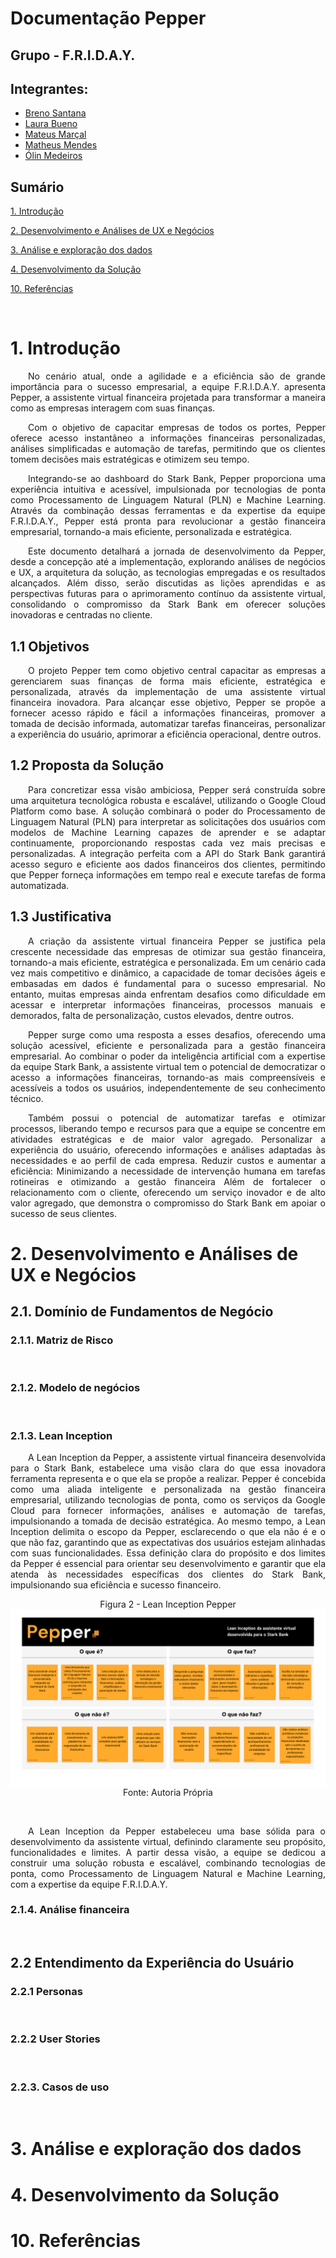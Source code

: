 # Documentação Pepper

## Grupo - F.R.I.D.A.Y.

## Integrantes:
- <a href="https://www.linkedin.com/in/breno-santana-4a1912228/">Breno Santana</a>
- <a href="https://www.linkedin.com/in/laura-p-bueno/">Laura Bueno</a>
- <a href="https://www.linkedin.com/in/mateus-mar%C3%A7al/">Mateus Marçal</a>
- <a href="https://www.linkedin.com/in/matheusmeendes/">Matheus Mendes</a>
- <a href="https://www.linkedin.com/in/olincosta/">Ólin Medeiros</a>

## Sumário

[1. Introdução](#c1)

[2. Desenvolvimento e Análises de UX e Negócios](#c2)

[3. Análise e exploração dos dados](#c3)

[4. Desenvolvimento da Solução](#c4)

[10. Referências](#c10)

</br>

# <a id="c1"></a>1. Introdução
<p align="justify">
&emsp;&emsp;No cenário atual, onde a agilidade e a eficiência são de grande importância para o sucesso empresarial, a equipe F.R.I.D.A.Y. apresenta Pepper, a assistente virtual financeira projetada para transformar a maneira como as empresas interagem com suas finanças.
</p>

<p align="justify">
&emsp;&emsp;Com o objetivo de capacitar empresas de todos os portes, Pepper oferece acesso instantâneo a informações financeiras personalizadas, análises simplificadas e automação de tarefas, permitindo que os clientes tomem decisões mais estratégicas e otimizem seu tempo.
</p>

<p align="justify">
&emsp;&emsp;Integrando-se ao dashboard do Stark Bank, Pepper proporciona uma experiência intuitiva e acessível, impulsionada por tecnologias de ponta como Processamento de Linguagem Natural (PLN) e Machine Learning. Através da combinação dessas ferramentas e da expertise da equipe F.R.I.D.A.Y., Pepper está pronta para revolucionar a gestão financeira empresarial, tornando-a mais eficiente, personalizada e estratégica.
</p>

<p align="justify">
&emsp;&emsp;Este documento detalhará a jornada de desenvolvimento da Pepper, desde a concepção até a implementação, explorando análises de negócios e UX, a arquitetura da solução, as tecnologias empregadas e os resultados alcançados. Além disso, serão discutidas as lições aprendidas e as perspectivas futuras para o aprimoramento contínuo da assistente virtual, consolidando o compromisso da Stark Bank em oferecer soluções inovadoras e centradas no cliente.
</p>

## 1.1 Objetivos
<p align="justify">
&emsp;&emsp;O projeto Pepper tem como objetivo central capacitar as empresas a gerenciarem suas finanças de forma mais eficiente, estratégica e personalizada, através da implementação de uma assistente virtual financeira inovadora. Para alcançar esse objetivo, Pepper se propõe a fornecer acesso rápido e fácil a informações financeiras, promover a tomada de decisão informada, automatizar tarefas financeiras, personalizar a experiência do usuário, aprimorar a eficiência operacional, dentre outros.
</p>

## 1.2 Proposta da Solução
<p align="justify"> 
&emsp;&emsp;Para concretizar essa visão ambiciosa, Pepper será construída sobre uma arquitetura tecnológica robusta e escalável, utilizando o Google Cloud Platform como base. A solução combinará o poder do Processamento de Linguagem Natural (PLN) para interpretar as solicitações dos usuários com modelos de Machine Learning capazes de aprender e se adaptar continuamente, proporcionando respostas cada vez mais precisas e personalizadas. A integração perfeita com a API do Stark Bank garantirá acesso seguro e eficiente aos dados financeiros dos clientes, permitindo que Pepper forneça informações em tempo real e execute tarefas de forma automatizada.
</p>

## 1.3 Justificativa
<p align="justify"> 
&emsp;&emsp;A criação da assistente virtual financeira Pepper se justifica pela crescente necessidade das empresas de otimizar sua gestão financeira, tornando-a mais eficiente, estratégica e personalizada. Em um cenário cada vez mais competitivo e dinâmico, a capacidade de tomar decisões ágeis e embasadas em dados é fundamental para o sucesso empresarial. No entanto, muitas empresas ainda enfrentam desafios como dificuldade em acessar e interpretar informações financeiras, processos manuais e demorados, falta de personalização, custos elevados, dentre outros.
</p>

<p align="justify"> 
&emsp;&emsp;Pepper surge como uma resposta a esses desafios, oferecendo uma solução acessível, eficiente e personalizada para a gestão financeira empresarial. Ao combinar o poder da inteligência artificial com a expertise da equipe Stark Bank, a assistente virtual tem o potencial de democratizar o acesso a informações financeiras, tornando-as mais compreensíveis e acessíveis a todos os usuários, independentemente de seu conhecimento técnico.
</p>

<p align="justify"> 
&emsp;&emsp;Também possui o potencial de automatizar tarefas e otimizar processos, liberando tempo e recursos para que a equipe se concentre em atividades estratégicas e de maior valor agregado. Personalizar a experiência do usuário, oferecendo informações e análises adaptadas às necessidades e ao perfil de cada empresa. Reduzir custos e aumentar a eficiência: Minimizando a necessidade de intervenção humana em tarefas rotineiras e otimizando a gestão financeira Além de fortalecer o relacionamento com o cliente, oferecendo um serviço inovador e de alto valor agregado, que demonstra o compromisso do Stark Bank em apoiar o sucesso de seus clientes.
</p>

# <a id="c2"></a>2. Desenvolvimento e Análises de UX e Negócios

## 2.1. Domínio de Fundamentos de Negócio

### 2.1.1. Matriz de Risco
<p align="justify"> 
&emsp;&emsp;
</p>

### 2.1.2. Modelo de negócios
<p align="justify"> 
&emsp;&emsp;
</p>

### 2.1.3. Lean Inception
<p align="justify"> 
&emsp;&emsp;A Lean Inception da Pepper, a assistente virtual financeira desenvolvida para o Stark Bank, estabelece uma visão clara do que essa inovadora ferramenta representa e o que ela se propõe a realizar. Pepper é concebida como uma aliada inteligente e personalizada na gestão financeira empresarial, utilizando tecnologias de ponta, como os serviços da Google Cloud para fornecer informações, análises e automação de tarefas, impulsionando a tomada de decisão estratégica. Ao mesmo tempo, a Lean Inception delimita o escopo da Pepper, esclarecendo o que ela não é e o que não faz, garantindo que as expectativas dos usuários estejam alinhadas com suas funcionalidades. Essa definição clara do propósito e dos limites da Pepper é essencial para orientar seu desenvolvimento e garantir que ela atenda às necessidades específicas dos clientes do Stark Bank, impulsionando sua eficiência e sucesso financeiro.
</p>

<p align="center"> 
   Figura 2 - Lean Inception Pepper <br> 
   <img src="../assets/lean_inception.png" style="display: block; margin: auto;" alt="Lean Incepton">
   Fonte: Autoria Própria <br>
</p>

<br>

<p align="justify"> 
&emsp;&emsp;A Lean Inception da Pepper estabeleceu uma base sólida para o desenvolvimento da assistente virtual, definindo claramente seu propósito, funcionalidades e limites. A partir dessa visão, a equipe se dedicou a construir uma solução robusta e escalável, combinando tecnologias de ponta, como Processamento de Linguagem Natural e Machine Learning, com a expertise da equipe F.R.I.D.A.Y.
</p>

### 2.1.4. Análise financeira
<p align="justify"> 
&emsp;&emsp;
</p>

## 2.2 Entendimento da Experiência do Usuário

### 2.2.1 Personas
<p align="justify"> 
&emsp;&emsp;
</p>

### 2.2.2 User Stories
<p align="justify"> 
&emsp;&emsp;
</p>

### 2.2.3. Casos de uso
<p align="justify"> 
&emsp;&emsp;
</p>

# <a id="c3"></a>3. Análise e exploração dos dados 

# <a id="c4"></a>4. Desenvolvimento da Solução 

# <a id="c10"></a>10. Referências